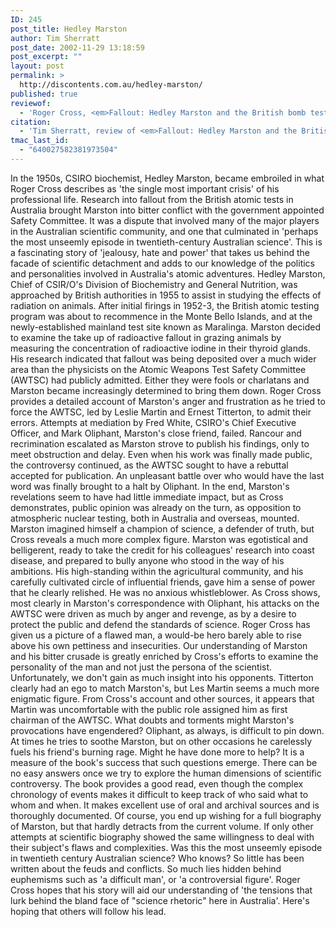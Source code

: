```yaml
---
ID: 245
post_title: Hedley Marston
author: Tim Sherratt
post_date: 2002-11-29 13:18:59
post_excerpt: ""
layout: post
permalink: >
  http://discontents.com.au/hedley-marston/
published: true
reviewof:
  - 'Roger Cross, <em>Fallout: Hedley Marston and the British bomb tests in Australia</em>, Wakefield Press, Adelaide, 2001, xii + 226 pp., illus.'
citation:
  - 'Tim Sherratt, review of <em>Fallout: Hedley Marston and the British bomb tests in Australia</em>, in <em>Historical Records of Australian Science</em>, vol. 14, no. 2, November 2002, pp. 209-10.'
tmac_last_id:
  - "640027582381973504"
---
```

In the 1950s, CSIRO biochemist, Hedley Marston, became embroiled in what Roger Cross describes as 'the single most important crisis' of his professional life. Research into fallout from the British atomic tests in Australia brought Marston into bitter conflict with the government appointed Safety Committee. It was a dispute that involved many of the major players in the Australian scientific community, and one that culminated in 'perhaps the most unseemly episode in twentieth-century Australian science'. This is a fascinating story of 'jealousy, hate and power' that takes us behind the facade of scientific detachment and adds to our knowledge of the politics and personalities involved in Australia's atomic adventures.<!--more--> Hedley Marston, Chief of CSIR/O's Division of Biochemistry and General Nutrition, was approached by British authorities in 1955 to assist in studying the effects of radiation on animals. After initial firings in 1952-3, the British atomic testing program was about to recommence in the Monte Bello Islands, and at the newly-established mainland test site known as Maralinga. Marston decided to examine the take up of radioactive fallout in grazing animals by measuring the concentration of radioactive iodine in their thyroid glands. His research indicated that fallout was being deposited over a much wider area than the physicists on the Atomic Weapons Test Safety Committee (AWTSC) had publicly admitted. Either they were fools or charlatans and Marston became increasingly determined to bring them down. Roger Cross provides a detailed account of Marston's anger and frustration as he tried to force the AWTSC, led by Leslie Martin and Ernest Titterton, to admit their errors. Attempts at mediation by Fred White, CSIRO's Chief Executive Officer, and Mark Oliphant, Marston's close friend, failed. Rancour and recrimination escalated as Marston strove to publish his findings, only to meet obstruction and delay. Even when his work was finally made public, the controversy continued, as the AWTSC sought to have a rebuttal accepted for publication. An unpleasant battle over who would have the last word was finally brought to a halt by Oliphant. In the end, Marston's revelations seem to have had little immediate impact, but as Cross demonstrates, public opinion was already on the turn, as opposition to atmospheric nuclear testing, both in Australia and overseas, mounted. Marston imagined himself a champion of science, a defender of truth, but Cross reveals a much more complex figure. Marston was egotistical and belligerent, ready to take the credit for his colleagues' research into coast disease, and prepared to bully anyone who stood in the way of his ambitions. His high-standing within the agricultural community, and his carefully cultivated circle of influential friends, gave him a sense of power that he clearly relished. He was no anxious whistleblower. As Cross shows, most clearly in Marston's correspondence with Oliphant, his attacks on the AWTSC were driven as much by anger and revenge, as by a desire to protect the public and defend the standards of science. Roger Cross has given us a picture of a flawed man, a would-be hero barely able to rise above his own pettiness and insecurities. Our understanding of Marston and his bitter crusade is greatly enriched by Cross's efforts to examine the personality of the man and not just the persona of the scientist. Unfortunately, we don't gain as much insight into his opponents. Titterton clearly had an ego to match Marston's, but Les Martin seems a much more enigmatic figure. From Cross's account and other sources, it appears that Martin was uncomfortable with the public role assigned him as first chairman of the AWTSC. What doubts and torments might Marston's provocations have engendered? Oliphant, as always, is difficult to pin down. At times he tries to soothe Marston, but on other occasions he carelessly fuels his friend's burning rage. Might he have done more to help? It is a measure of the book's success that such questions emerge. There can be no easy answers once we try to explore the human dimensions of scientific controversy. The book provides a good read, even though the complex chronology of events makes it difficult to keep track of who said what to whom and when. It makes excellent use of oral and archival sources and is thoroughly documented. Of course, you end up wishing for a full biography of Marston, but that hardly detracts from the current volume. If only other attempts at scientific biography showed the same willingness to deal with their subject's flaws and complexities. Was this the most unseemly episode in twentieth century Australian science? Who knows? So little has been written about the feuds and conflicts. So much lies hidden behind euphemisms such as 'a difficult man', or 'a controversial figure'. Roger Cross hopes that his story will aid our understanding of 'the tensions that lurk behind the bland face of "science rhetoric" here in Australia'. Here's hoping that others will follow his lead.